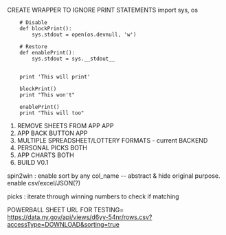 CREATE WRAPPER TO IGNORE PRINT STATEMENTS
        import sys, os

        # Disable
        def blockPrint():
            sys.stdout = open(os.devnull, 'w')

        # Restore
        def enablePrint():
            sys.stdout = sys.__stdout__


        print 'This will print'

        blockPrint()
        print "This won't"

        enablePrint()
        print "This will too"



1. REMOVE SHEETS FROM APP                               APP
2. APP BACK BUTTON                                      APP
3. MULTIPLE SPREADSHEET/LOTTERY FORMATS - current       BACKEND
4. PERSONAL PICKS                                       BOTH
5. APP CHARTS                                           BOTH
6. BUILD                                                V0.1



spin2win :
    enable sort by any col_name -- abstract & hide original purpose.
    enable csv/excel/JSON(?)

picks :
    iterate through winning numbers to check if matching





POWERBALL SHEET URL FOR TESTING=
    https://data.ny.gov/api/views/d6yy-54nr/rows.csv?accessType=DOWNLOAD&sorting=true